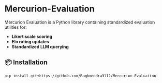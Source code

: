 # Mercurion-Evaluation

Mercurion Evaluation is a Python library containing standardized evaluation utilities for:
- **Likert scale scoring**
- **Elo rating updates**
- **Standardized LLM querying**

## 📦 Installation

```bash
pip install git+https://github.com/Raghvendra3112/Mercurion-Evaluation.git

